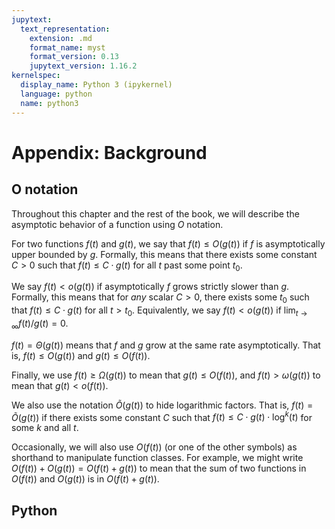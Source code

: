 ```yaml
---
jupytext:
  text_representation:
    extension: .md
    format_name: myst
    format_version: 0.13
    jupytext_version: 1.16.2
kernelspec:
  display_name: Python 3 (ipykernel)
  language: python
  name: python3
---
```


# Appendix: Background

## O notation

Throughout this chapter and the rest of the book, we will describe the
asymptotic behavior of a function using $O$ notation.

For two functions $f(t)$ and $g(t)$, we say that $f(t) \le O(g(t))$ if
$f$ is asymptotically upper bounded by $g$. Formally, this means that
there exists some constant $C > 0$ such that $f(t) \le C \cdot g(t)$ for
all $t$ past some point $t_0$.

We say $f(t) < o(g(t))$ if asymptotically $f$ grows strictly slower than
$g$. Formally, this means that for *any* scalar $C > 0$, there exists
some $t_0$ such that $f(t) \le C \cdot g(t)$ for all $t > t_0$.
Equivalently, we say $f(t) < o(g(t))$ if
$\lim_{t \to \infty} f(t)/g(t) = 0$.

$f(t) = \Theta(g(t))$ means that $f$ and $g$ grow at the same rate
asymptotically. That is, $f(t) \le O(g(t))$ and $g(t) \le O(f(t))$.

Finally, we use $f(t) \ge \Omega(g(t))$ to mean that $g(t) \le O(f(t))$,
and $f(t) > \omega(g(t))$ to mean that $g(t) < o(f(t))$.

We also use the notation $\tilde O(g(t))$ to hide logarithmic factors.
That is, $f(t) = \tilde O(g(t))$ if there exists some constant $C$ such
that $f(t) \le C \cdot g(t) \cdot \log^k(t)$ for some $k$ and all $t$.

Occasionally, we will also use $O(f(t))$ (or one of the other symbols)
as shorthand to manipulate function classes. For example, we might write
$O(f(t)) + O(g(t)) = O(f(t) + g(t))$ to mean that the sum of two
functions in $O(f(t))$ and $O(g(t))$ is in $O(f(t) + g(t))$.

## Python


